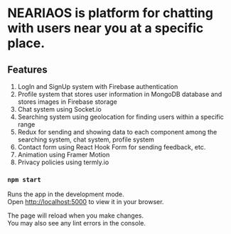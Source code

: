 # NEARIAOS is platform for chatting with users near you at a specific place.

## Features
1. LogIn and SignUp system with Firebase authentication
2. Profile system that stores user information in MongoDB database and stores images in Firebase storage
3. Chat system using Socket.io
4. Searching system using geolocation for finding users within a specific range
5. Redux for sending and showing data to each component among the searching system, chat system, profile system
6. Contact form using React Hook Form for sending feedback, etc.
7. Animation using Framer Motion
8. Privacy policies using termly.io

### `npm start`

Runs the app in the development mode.\
Open [http://localhost:5000](http://localhost:5000) to view it in your browser.

The page will reload when you make changes.\
You may also see any lint errors in the console.

